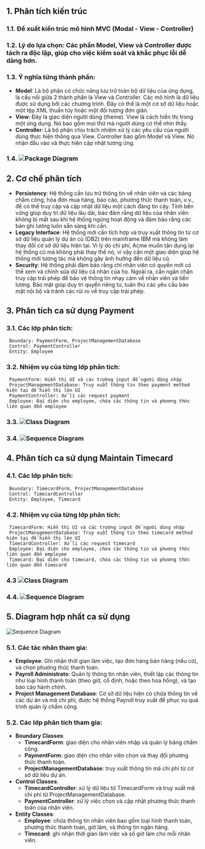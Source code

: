 ## 1. Phân tích kiến trúc <br>
  ### 1.1. Đề xuất kiến trúc mô hình MVC (Modal - View - Controller) <br>
  ### 1.2. Lý do lựa chọn: Các phần Model, View và Controller được tách ra độc lập, giúp cho việc kiểm soát và khắc phục lỗi dễ dàng hơn. <br>
  ### 1.3. Ý nghĩa từng thành phần: <br>
   * **Model**: Là bộ phận có chức năng lưu trữ toàn bộ dữ liệu của ứng dụng, là cầu nối giữa 2 thành phần là View và Controller. Các mô hình là dữ liệu được sử dụng bởi các chương trình. Đây có thể là một cơ sở dữ liệu hoặc một tệp XML thuần túy hoặc một đối tượng đơn giản. <br>
   * **View**: Đây là giao diện người dùng (theme). View là cách hiển thị trong một ứng dụng. Nó bao gồm mọi thứ mà người dùng có thể nhìn thấy. <br>
   * **Controller**: Là bộ phận chịu trách nhiệm xử lý các yêu cầu của người dùng thực hiện thông qua View. Controller bao gồm Model và View. Nó nhận đầu vào và thực hiện cập nhật tương ứng. <br>
  ### 1.4. ![Package Diagram](https://www.planttext.com/api/plantuml/png/R55RRW8n3FptANo1lG5QKK6H-e644Es_kx5GIXuhnrM5gfwi7no9ApHPO0cKlsHcCZDsZh-7QL8I_VGE8EriG8c90TIgOrnHjwCj9snmvYWbd5lQ2dc0_iJWc-Kld4mM6UIsnMz0x0Rbi-zTt3E_lepGYlOIdNioteOC_rnTPZ5eeLYorvexlR4wlxkA_eKyeDRSHz6AgEAMqR0hhQCpB0zhZy36Ukv8p7sRkw3QVavAxvGu9roEj_D8_CWpBYbajUUW5rKn6HRQD6sr4wZMKvYXFfo6AFVnEKmvcFoJVm000F__0m00) <br>
## 2. Cơ chế phân tích <br>
   * **Persistency**: Hệ thống cần lưu trữ thông tin về nhân viên và các bảng chấm công, hóa đơn mua hàng, báo cáo, phương thức thanh toán, v.v., để có thể truy cập và cập nhật dữ liệu một cách đáng tin cậy. Tính bền vững giúp duy trì dữ liệu lâu dài, bảo đảm rằng dữ liệu của nhân viên không bị mất sau khi hệ thống ngừng hoạt động và đảm bảo rằng các bản ghi lương luôn sẵn sàng khi cần. <br>
   * **Legacy Interface**: Hệ thống mới cần tích hợp và truy xuất thông tin từ cơ sở dữ liệu quản lý dự án cũ (DB2) trên mainframe IBM mà không làm thay đổi cơ sở dữ liệu hiện tại. Vì lý do chi phí, Acme muốn tận dụng lại hệ thống cũ mà không phải thay thế nó, vì vậy cần một giao diện giúp hệ thống mới tương tác mà không gây ảnh hưởng đến dữ liệu cũ. <br>
   * **Security**: Hệ thống phải đảm bảo rằng chỉ nhân viên có quyền mới có thể xem và chỉnh sửa dữ liệu cá nhân của họ. Ngoài ra, cần ngăn chặn truy cập trái phép để bảo vệ thông tin nhạy cảm về nhân viên và tiền lương. Bảo mật giúp duy trì quyền riêng tư, tuân thủ các yêu cầu bảo mật nội bộ và tránh các rủi ro về truy cập trái phép. <br>
## 3. Phân tích ca sử dụng Payment <br>
   ### 3.1. Các lớp phân tích: <br>
     Boundary: PaymentForm, ProjectManagementDatabase 
     Control: PaymentController 
     Entity: Employee 
   ### 3.2. Nhiệm vụ của từng lớp phân tích: <br>
     PaymentForm: Hiển thị UI và các trường input để người dùng nhập 
     ProjectManagementDatabase: Truy xuất thông tin theo payment method hiện tại để hiển thị lên UI 
     PaymentController: Xử lí các request payment 
     Employee: Đại diện cho employee, chứa các thông tin và phương thức liên quan đến employee 
   ### 3.3. ![Class Diagram](https://www.planttext.com/api/plantuml/png/T5FBJkH03BptLrXSs4M0bYj28y9CaABTWH4CP-GaPcZeHzJTGPf5VDaUzfFu1Poa9sHUfyYkQfVBTZx__R_q0LsejHB-LPeA7Mee57gVXE1aNWVA2clkvL-2Nq8SmfMjJObksP78Y_OBCrngCk7QEWqN5taaZKRmBW1AwIk5oyYvhOAqnl_uoSY2GinEAJpRCZDL7LR85AMIPf6KfIFlrw0hDAz9KR1C-Cv7cR4rJz9fR5I6-TGvwwPS2HV4-G-nQjtP5ofOpJ3Gj3B1W3bwsZR2ofbvih7uk7QEwT50gYjbbqITaKxW4BYPuApQFQq8Ad8iLNJ1K8cDhMlqjG7UKCaIUJkzVOzljCshguQrcMzxIqsGONEHAnlS4RLuR8XYFfl0EKWJE6LG4mUUxyGiEAw68Zq0xxDi_FjXTWpJ9Fjp39FiBXtF7oVfxFO-ct_mkvoNURDH2xlbtjGwv-aC0Brs54F4a-8rRazWyyPMzXFlRI7RJNenlD-Jaz6E3Pt3mTdPWTW6MlhU6sgUdPuUxNlOZxldYKioPVC_VW400F__0m00) <br>
   ### 3.4. ![Sequence Diagram](https://www.planttext.com/api/plantuml/png/b5HBRjmm3Dth55osGEO2MHJ9V5hCmkYWmHo0iPYf6bboIJc0pvP5ZfGhbBBbHZDj0tHfyRt7zqZ2hyylDvAGqz1v8uyk04SXarpo1CVUOY8uuDXHID1G-XujhE2EVWuKMeAjmnDZPmosAJBikjx7aGXGu2Z4vZuEmIAFYyJdo5qkVZdkJHj3ukYNqcR-zCGPSDWOVNDfFDFSDPKYnn_KfWO3dYWBR37XFSe4tAwDoGPWzIdtWclubYrB4aWHXZbMNs9rKwmSmJtbzsmkavHxs2YLP-g7ZsyGjQSb1UmQ1PmexSE3HiFaOjWCp2fROYtsvzdL6Xf6sQgnNQk6EaBjbDZH4_eQfraKiLgQ5VaBz-3U31XBDJatMQBy7raTpYdd4LedlSUn1FlQPxYeqpAhQTxNUX8JIdxtY3FmOXztv7LxiZZ0O471n79cfbw3JhcqteT-q7LSvQS6dNVXT6ijaqXTMMDul6rRlPU5KD9CQZfabw_Wl3HDM2PhfTSxUolWFv3LLkTBUs-RCJmuxgGWBwP_liY_xABGfs5fbmgl5_gFlRGLfsRaix-XOFL7y0i00F__0m00) <br>
## 4. Phân tích ca sử dụng Maintain Timecard <br>
   ### 4.1. Các lớp phân tích: <br>
     Boundary: TimecardForm, ProjectManagementDatabase 
     Control: TimecardController 
     Entity: Employee, Timecard 
   ### 4.2. Nhiệm vụ của từng lớp phân tích: <br>
     TimecardForm: Hiển thị UI và các trường input để người dùng nhập 
     ProjectManagementDatabase: Truy xuất thông tin theo timecard method hiện tại để hiển thị lên UI 
     TimecardController: Xử lí các request timecard 
     Employee: Đại diện cho employee, chứa các thông tin và phương thức liên quan đến employee 
     Timecard: Đại diện cho timecard, chứa các thông tin và phương thức liên quan đến timecard 
   ### 4.3  ![Class Diagram](https://www.planttext.com/api/plantuml/png/Z5DBJiCm4Dtd5AEk08bIjYYgG7ma5aX8S869FMrCOpiQEw22E1aBZiGLc2PrA6cBM2InP_pclNdZV7rydeU871jRPM5XN8sC5bI58Lp4oAPe8jqgxnxCAy4aozeCF1fB2bdVUBQGvuLld4PUJgVmbW6SW3QXhd09SNtkuB0D-vhSUaak4aFf6mumymogH9uJkCOMn65zoA9nKPvXdO3Fj1bx7-gwz2wohogXo7FLRNfnSugW6cQHC2pSfZebocjAEffQOwH_gxXd_qGgtg73ELcXkSA81GRQPTKEogrs12TLJ4oephONpmlIigt5wPhOUDthskWdAGJZPdvlGptdjQqhloGQSZgq91zAQRCYAz0jshgo3buPh22GU2kmzIWbWLepXR0IMdf7FmcI-LQT_fLBO2cMqeD8-NM_HgSZE6xVs-FDTanyD1cFEqYts3kEly4RV72MBaoAzD0MS9G0oRmiEoUdvP_w1W00__y30000) <br>
   ### 4.4. ![Sequence Diagram](https://www.planttext.com/api/plantuml/png/b9H1ReCm44NtFeMNH6eka4KLYQPg5gsggXUOu4b21JOQnf4uMnSzKgzGOq8CJPmGTZRp_yVFC_n-_onh1c9R5W8oDYHNPLMO1b5iZDKAg96VUOaPa7esL8hCQ2PJd3RJRbqW2TISSoWF1kzalZ3ZLz2mmzALFG731ceKGlHnSluu2bf8Kw5EPcAuEImAmGkvGqujaNFktoPuz5shO14aGoClxnThlJKNjN8UoIPaIrfcNRxa_lINGi_EgFAwAg0vLmieMAuqEzNUMAhbrbrDjWVQeTIst3ZSqZrnUjXgNrgfMwTU-EPrYVTxE9frUpDlDeMqhHGmdYZVz8eXlzSdYj_rupQd4ZWtEfeSvTvzXWhSKH_PVo1JZWVieMT6OJqPKzkGNfUsikGQa-XmH5oYzJSxD7QGQHqwL7jALqQtXaEussaZF9By7uVR8zpAamdJEcgNkm2q2MEvM3eExiVv1m00__y30000) <br>
## 5. Diagram hợp nhất ca sử dụng
![Sequence Diagram](https://www.planttext.com/api/plantuml/png/X5JTRjem5BxtKnnnmrOLL6uhL9K2awAD5gtiUZBn0JmIExATJgpga-rYZxHNs4dif0a1Ti6Fp-ztllFPVt__kRUE6vUd2RDxgJ9kU0fnmgsTE6VaEdSOnLezory8DupruK7dId1py45eMVaBItv8KRbFsgGm7gz3qDqTl3808MsMy4E8USgSrCf--4YUBRfWNQ3RQH6fB7ULPy5b8jLs8eH1Qrkk1wxsapYcDkxT7jfCjTf8a_AYIzC-DqQR1LNYMoJx6mlGLpB5c1jn4Jku45LMr1dwqWGS3UnqRYnij85unyqMGUNf6eqVCULIEVgqArZ-WarBZMPfz0-CQNP5C0jYPjpnDRVOXKOyH8gw-b6dkJ4K7kYSfrcY3uYUregs2b-i1LhVjG_4bpCwERtGu4neol4uzeTcU-A-tRZHy8KdKd0IKBsXOkfkN9uLKSVspdukGu7OmsZJV6Bcgjz_zz67kNBI7IkzOfP0OEaF633OendS0gsSJ8gdI0TB5qbjwPmrHwmTyBgCff-_BQzXCOc-NCCi-ZgVhhxFvikdvsZrHdbhKllZKItkrVzOAgtfI5ktfjL-frMbpQOTYvHtGuVuuqczt7zgiqVXfu8CZTGYy5WpN_59T6pq6UfBeYVMwbYMChQi-PGC1dSdb7WBlT6enxgEClpi1IhIXiEhSudrOkiurdeQUgCU3ChlhYBP2P7sReP3d-B_d0LsERdHZv05bLUMEhLCkAeIgb4OkqSbYiVz7m000F__0m00) <br>
  ### 5.1. Các tác nhân tham gia:
  * **Employee**: Ghi nhận thời gian làm việc, tạo đơn hàng bán hàng (nếu có), và chọn phương thức thanh toán.
  * **Payroll Administrato**: Quản lý thông tin nhân viên, thiết lập các thông tin như loại hình thanh toán (theo giờ, cố định, hoặc theo hoa hồng), và tạo báo cáo hành chính.
  * **Project Management Database**: Cơ sở dữ liệu hiện có chứa thông tin về các dự án và mã chi phí, được hệ thống Payroll truy xuất để phục vụ quá trình quản lý chấm công.
  ### 5.2. Các lớp phân tích tham gia:
  - **Boundary Classes**:
    - **TimecardForm**: giao diện cho nhân viên nhập và quản lý bảng chấm công.
    - **PaymentForm**: giao diện cho nhân viên chọn và thay đổi phương thức thanh toán.
    - **ProjectManagementDatabase**: truy xuất thông tin mã chi phí từ cơ sở dữ liệu dự án.
  - **Control Classes**:
    - **TimecardController**: xử lý dữ liệu từ TimecardForm và truy xuất mã chi phí từ ProjectManagementDatabase.
    - **PaymentController**: xử lý việc chọn và cập nhật phương thức thanh toán của nhân viên.
  - **Entity Classes**:
    - **Employee**: chứa thông tin nhân viên bao gồm loại hình thanh toán, phương thức thanh toán, giờ làm, và thông tin ngân hàng.
    - **Timecard**: ghi nhận thời gian làm việc và số giờ làm cho mỗi nhân viên.
